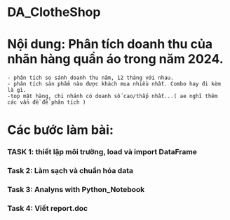 # DA_ClotheShop
# Nội dung: Phân tích doanh thu của nhãn hàng quần áo trong năm 2024.
    - phân tích so sánh doanh thu năm, 12 tháng với nhau.
    - phân tích sản phẩm nào được khách mua nhiều nhất. Combo hay đi kèm là gì.
    -top mặt hàng, chi nhánh có doanh số cao/thấp nhất...( ae nghĩ thêm các vấn đề để phân tích )

# Các bước làm bài:
  ### TASK 1: thiết lập môi trường, load và import DataFrame
  ### Task 2: Làm sạch và chuẩn hóa data
  ### Task 3: Analyns with Python_Notebook 
  ### Task 4: Viết report.doc




